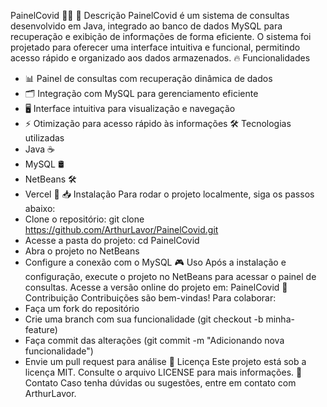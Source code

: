 PainelCovid 🏥💉
📖 Descrição
PainelCovid é um sistema de consultas desenvolvido em Java, integrado ao banco de dados MySQL para recuperação e exibição de informações de forma eficiente. O sistema foi projetado para oferecer uma interface intuitiva e funcional, permitindo acesso rápido e organizado aos dados armazenados.
🔥 Funcionalidades
- 📊 Painel de consultas com recuperação dinâmica de dados
- 🗂 Integração com MySQL para gerenciamento eficiente
- 🖥 Interface intuitiva para visualização e navegação
- ⚡ Otimização para acesso rápido às informações
🛠 Tecnologias utilizadas
- Java ☕
- MySQL 🛢️
- NetBeans 🛠️
- Vercel 🚀
📥 Instalação
Para rodar o projeto localmente, siga os passos abaixo:
- Clone o repositório:
git clone https://github.com/ArthurLavor/PainelCovid.git
- Acesse a pasta do projeto:
cd PainelCovid
- Abra o projeto no NetBeans
- Configure a conexão com o MySQL
🎮 Uso
Após a instalação e configuração, execute o projeto no NetBeans para acessar o painel de consultas.
Acesse a versão online do projeto em: PainelCovid
🤝 Contribuição
Contribuições são bem-vindas! Para colaborar:
- Faça um fork do repositório
- Crie uma branch com sua funcionalidade (git checkout -b minha-feature)
- Faça commit das alterações (git commit -m "Adicionando nova funcionalidade")
- Envie um pull request para análise
📜 Licença
Este projeto está sob a licença MIT. Consulte o arquivo LICENSE para mais informações.
📩 Contato
Caso tenha dúvidas ou sugestões, entre em contato com ArthurLavor.

